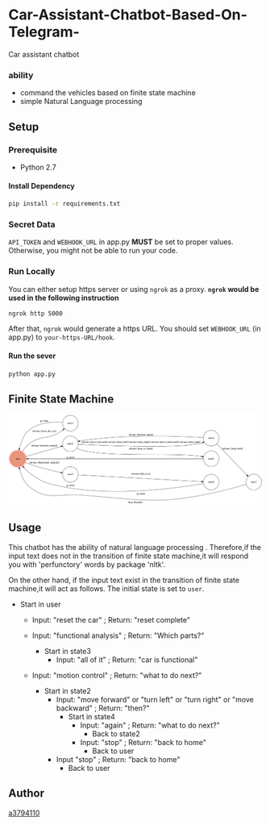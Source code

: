 # Car-Assistant-Chatbot-Based-On-Telegram-
Car assistant chatbot
### ability
* command the vehicles based on finite state machine
* simple Natural Language processing
 
## Setup
### Prerequisite
* Python 2.7
#### Install Dependency
```sh
pip install -r requirements.txt
```
### Secret Data
`API_TOKEN` and `WEBHOOK_URL` in app.py **MUST** be set to proper values.
Otherwise, you might not be able to run your code.
### Run Locally
You can either setup https server or using `ngrok` as a proxy.
**`ngrok` would be used in the following instruction**
```sh
ngrok http 5000
```
After that, `ngrok` would generate a https URL.
You should set `WEBHOOK_URL` (in app.py) to `your-https-URL/hook`.
#### Run the sever
```sh
python app.py
```
## Finite State Machine
![fsm](./show-fsm.png)
## Usage
This chatbot has the ability of natural language processing . Therefore,if the input text does not in the transition of finite state machine,it will respond you with 'perfunctory' words by package 'nltk'.

On the other hand, if the input text exist in the transition of finite state machine,it will act as follows.
The initial state is set to `user`. 
* Start in user
	* Input: "reset the car"
	  ; Return: "reset complete"
	
	* Input: "functional analysis"
	  ; Return: "Which parts?"
		*  Start in state3
			* Input: "all of it"
			  ; Return: "car is functional"
			
	* Input: "motion control"
	  ; Return: "what to do next?"
		*  Start in state2
			* Input: "move forward" or "turn left" or "turn right" or "move backward"
			  ; Return: "then?"
				*  Start in state4
					* Input: "again"
					  ; Return: "what to do next?"
						* Back to state2
					* Input: "stop"
					  ; Return: "back to home"
						* Back to user
			* Input "stop"
			  ; Return: "back to home"
				* Back to user
## Author
[a3794110](https://github.com/a3794110)
